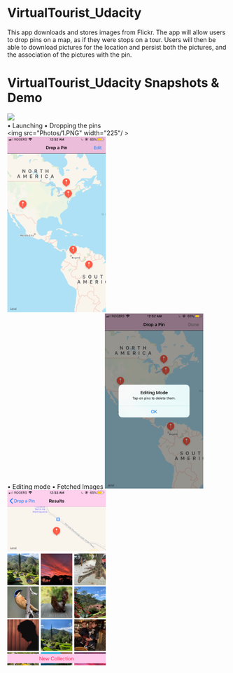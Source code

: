 # VirtualTourist_Udacity
This app downloads and stores images from Flickr. The app will allow users to drop pins on a map, as if they were stops on a tour. Users will then be able to download pictures for the location and persist both the pictures, and the association of the pictures with the pin.
 <br /> 
# VirtualTourist_Udacity Snapshots & Demo
<img src="Photos/Demo.gif" width="225"/> <br/>
• Launching                 • Dropping the pins  
<img src="Photos/1.PNG" width="225"/ >   <img src="Photos/2.PNG" width="225"/> <br/>
 • Editing mode   • Fetched Images
  <img src="Photos/3.PNG" width="225"/>   <img src="Photos/4.PNG" width="225"/> <br/>
